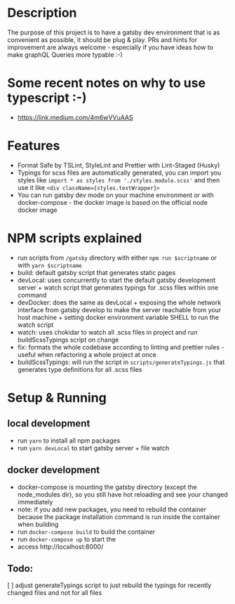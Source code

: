 # Description

The purpose of this project is to have a gatsby dev environment that is as convenient as possible, it should be plug & play. PRs and hints for improvement are always welcome - especially if you have ideas how to make graphQL Queries more typable :-)


# Some recent notes on why to use typescript :-)

- https://link.medium.com/4m6wVVuAAS

# Features

- Format Safe by TSLint, StyleLint and Prettier with Lint-Staged (Husky)
- Typings for scss files are automatically generated, you can import you styles like `import * as styles from './styles.module.scss'` and then use it like `<div className={styles.textWrapper}>`
- You can run gatsby dev mode on your machine environment or with docker-compose - the docker image is based on the official node docker image

# NPM scripts explained

- run scripts from `/gatsby` directory with either `npm run $scriptname` or with `yarn $scriptname`
- build: default gatsby script that generates static pages
- devLocal: uses concurrently to start the default gatsby development server + watch script that generates typings for .scss files within one command
- devDocker: does the same as devLocal + exposing the whole network interface from gatsby develop to make the server reachable from your host machine + setting docker environment variable SHELL to run the watch script
- watch: uses chokidar to watch all .scss files in project and run buildScssTypings script on change
- fix: formats the whole codebase according to linting and prettier rules - useful when refactoring a whole project at once
- buildScssTypings: will run the script in `scripts/generateTypings.js` that generates type definitions for all .scss files

# Setup & Running

## local development

- run `yarn` to install all npm packages
- run `yarn devLocal` to start gatsby server + file watch

## docker development

- docker-compose is mounting the gatsby directory (except the node_modules dir), so you still have hot reloading and see your changed immediately
- note: if you add new packages, you need to rebuild the container because the package installation command is run inside the container when building
- run `docker-compose build` to build the container
- run `docker-compose up` to start the
- access http://localhost:8000/

## Todo:

[ ] adjust generateTypings script to just rebuild the typings for recently changed files and not for all files
